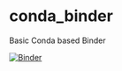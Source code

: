 # conda_binder
Basic Conda based Binder

[![Binder](https://mybinder.org/badge_logo.svg)](https://mybinder.org/v2/gh/mafreitas/conda_binder/HEAD)
